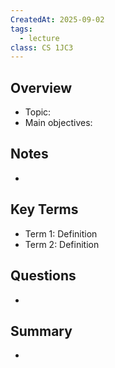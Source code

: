 ```yaml
---
CreatedAt: 2025-09-02
tags:
  - lecture
class: CS 1JC3
---
```

## Overview
- Topic:
- Main objectives:

## Notes
- 

## Key Terms
- Term 1: Definition
- Term 2: Definition

## Questions
- 

## Summary
- 
